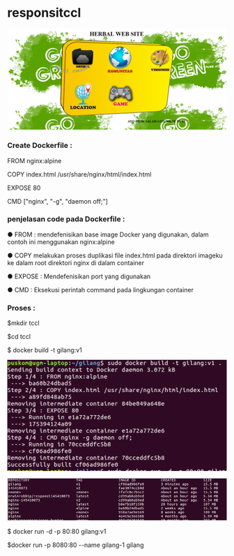 # responsitccl

![2.PNG](https://github.com/gilang1212/gilang/blob/master/2.png)

### Create Dockerfile :

FROM nginx:alpine

COPY index.html /usr/share/nginx/html/index.html

EXPOSE 80

CMD ["nginx", "-g", "daemon off;"]

### penjelasan code pada Dockerfile :

● FROM : mendefenisikan base image Docker yang digunakan, dalam contoh ini menggunakan nginx:alpine 

● COPY melakukan proses duplikasi file index.html pada direktori imageku ke dalam root direktori nginx di dalam container

● EXPOSE : Mendefenisikan port yang digunakan 

● CMD : Eksekusi perintah command pada lingkungan container 

### Proses :

$mkdir tccl

$cd tccl

$ docker build -t gilang:v1

![33.PNG](https://github.com/gilang1212/gilang/blob/master/33.png)

![11.PNG](https://github.com/gilang1212/gilang/blob/master/11.png)

$ docker run -d -p 80:80 gilang:v1

$docker run -p 8080:80 --name gilang-1 gilang



